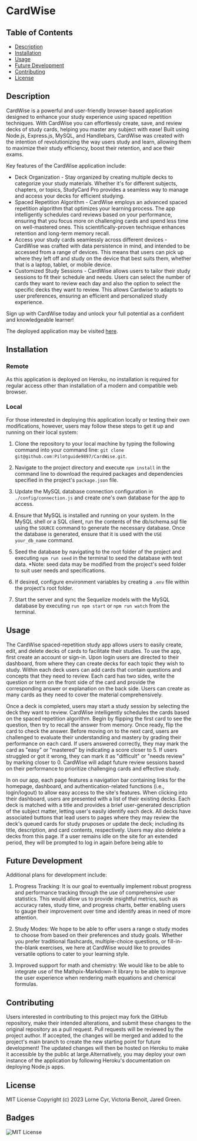 # CardWise

## Table of Contents

- [Description](#description)
- [Installation](#installation)
- [Usage](#usage)
- [Future Development](#future-development) 
- [Contributing](#contributing) 
- [License](#license)

## Description
CardWise is a powerful and user-friendly browser-based application designed to enhance your study experience using spaced repetition techniques. With CardWise you can effortlessly create, save, and review decks of study cards, helping you master any subject with ease! Built using Node.js, Express.js, MySQL, and Handlebars, CardWise was created with the intention of revolutionizing the way users study and learn, allowing them to maximize their study efficiency, boost their retention, and ace their exams. 

Key features of the CardWise application include:
- Deck Organization - Stay organized by creating multiple decks to categorize your study materials. Whether it's for different subjects, chapters, or topics, StudyCard Pro provides a seamless way to manage and access your decks for efficient studying.
- Spaced Repetition Algorithm - CardWise employs an advanced spaced repetition algorithm that optimizes your learning process. The app intelligently schedules card reviews based on your performance, ensuring that you focus more on challenging cards and spend less time on well-mastered ones. This scientifically-proven technique enhances retention and long-term memory recall.
- Access your study cards seamlessly across different devices -  CardWise was crafted with data persistence in mind, and intended to be accessed from a range of devices. This means that users can pick up where they left off and study on the device that best suits them, whether that is a laptop, tablet, or mobile device. 
- Customized Study Sessions - CardWise allows users to tailor their study sessions to fit their schedule and needs. Users can select the number of cards they want to review each day and also the option to select the specific decks they want to review. This allows Cardwise to adapts to user preferences, ensuring an efficient and personalized study experience.

Sign up with CardWise today and unlock your full potential as a confident and knowledgeable learner!

The deployed application may be visited [here](https://dry-badlands-78694.herokuapp.com/).

## Installation
### Remote
As this application is deployed on Heroku, no installation is required for regular access other than installation of a modern and compatible web browser.

### Local
For those interested in deploying this application locally or testing their own modifications, however, users may follow these steps to get it up and running on their local system:

1. Clone the repository to your local machine by typing the following command into your command line: `git clone git@github.com:Pilotguide9897/CardWise.git`.

2. Navigate to the project directory and execute `npm install` in the command line to download the required packages and dependencies specified in the project's `package.json` file.

3. Update the MySQL database connection configuration in `./config/connection.js` and create one's own database for the app to access.

4. Ensure that MySQL is installed and running on your system. In the MySQL shell or a SQL client, run the contents of the db/schema.sql file using the `SOURCE` command to generate the necessary database. Once the database is generated, ensure that it is used with the `USE your_db_name` command.

5. Seed the database by navigating to the root folder of the project and executing `npm run seed` in the terminal to seed the database with test data. *Note: seed data may be modified from the project's seed folder to suit user needs and specifications.  

5. If desired, configure environment variables by creating a `.env` file within the project's root folder. 

6. Start the server and sync the Sequelize models with the MySQL database by executing `run npm start` or `npm run watch` from the terminal.

## Usage


The CardWise spaced-repetition study app allows users to easily create, edit, and delete decks of cards to facilitate their studies. To use the app, first create an account or sign-in. Upon login users are directed to their dashboard, from where they can create decks for each topic they wish to study. Within each deck users can add cards that contain questions and concepts that they need to review. Each card has two sides, write the question or term on the front side of the card and provide the corresponding answer or explanation on the back side. Users can create as many cards as they need to cover the material comprehensively.

Once a deck is completed, users may start a study session by selecting the deck they want to review. CardWise intelligently schedules the cards based on the spaced repetition algorithm. Begin by flipping the first card to see the question, then try to recall the answer from memory. Once ready, flip the card to check the answer. Before moving on to the next card, users are challenged to evaluate their understanding and mastery by grading their performance on each card. If users answered correctly, they may mark the card as "easy" or "mastered" by indicating a score closer to 5. If users struggled or got it wrong, they can mark it as "difficult" or "needs review" by marking closer to 0. CardWise will adapt future review sessions based on their performance to prioritize challenging cards and effective study.

In on our app, each page features a navigation bar containing links for the homepage, dashboard, and authentication-related functions (i.e., login/logout) to allow easy access to the site's features. When clicking into their dashboard, users are presented with a list of their existing decks. Each deck is matched with a title and provides a brief user-generated description of the subject matter, letting user's easily identify each deck. All decks have associated buttons that lead users to pages where they may review the deck's queued cards for study pruposes or update the deck; including its title, description, and card contents, respectively. Users may also delete a decks from this page. If a user remains idle on the site for an extended period, they will be prompted to log in again before being able to

## Future Development
Additional plans for development include:
1. Progress Tracking: It is our goal to eventually implement robust progress and performance tracking through the use of comprehensive user statistics. This would allow us to provide insightful metrics, such as accuracy rates, study time, and progress charts, better enabling users to gauge their improvement over time and identify areas in need of more attention.

2. Study Modes: We hope to be able to offer users a range o study modes to choose from based on their preferences and study goals. Whether you prefer traditional flashcards, multiple-choice questions, or fill-in-the-blank exercises, we here at CardWise would like to provides versatile options to cater to your learning style.

3. Improved support for math and chemistry: We would like to be able to integrate use of the Mathpix-Markdown-It library to be able to improve the user experience when rendering math equations and chemical formulas. 

## Contributing

Users interested in contributing to this project may fork the GitHub repository, make their intended alterations, and submit these changes to the original repository as a pull request. Pull requests will be reviewed by the project author. If accepted, the changes will be merged and added to the project's main branch to create the new starting point for future development! The updated changes will then be hosted on Heroku to make it accessible by the public at large.Alternatively, you may deploy your own instance of the application by following Heroku's documentation on deploying Node.js apps.

## License

MIT License Copyright (c) 2023 Lorne Cyr, Victoria Benoit, Jared Green.

## Badges

![MIT License](https://img.shields.io/badge/License-MIT-yellow.svg)
